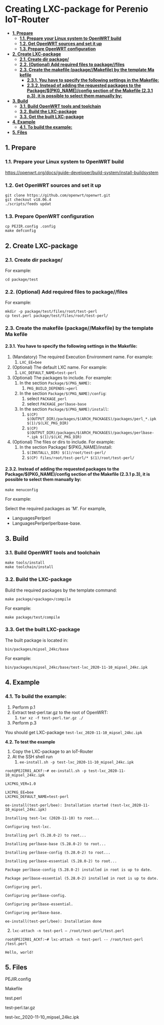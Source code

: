 # Creating LXC-package for Perenio IoT-Router

  * [**1. Prepare**](#--1-prepare--)
    + [**1.1. Prepare your Linux system to OpenWRT build**](#--11-prepare-your-linux-system-to-openwrt-build--)
    + [**1.2. Get OpenWRT sources and set it up**](#--12-get-openwrt-sources-and-set-it-up--)
    + [**1.3. Prepare OpenWRT configuration**](#--13-prepare-openwrt-configuration--)
  * [**2. Create LXC-package**](#--2-create-lxc-package--)
    + [**2.1. Create dir package/**](#--21-create-dir-package---)
    + [**2.2. (Optional) Add required files to package//files**](#--22--optional--add-required-files-to-package--files--)
    + [**2.3. Create the makefile (package//Makefile) by the template** **Ma kefile**](#--23-create-the-makefile--package--makefile--by-the-template-----ma-kefile--)
      - [**2.3.1. You have to specify the following settings in the Makefile:**](#--231-you-have-to-specify-the-following-settings-in-the-makefile---)
      - [**2.3.2. Instead of adding the requested packages to the Package/$(PKG_NAME)/config section of the Makefile (2.3.1 p.3), it is possible to select them manually by:**](#--232-instead-of-adding-the-requested-packages-to-the-package---pkg-name--config-section-of-the-makefile--231-p3---it-is-possible-to-select-them-manually-by---)
  * [**3. Build**](#--3-build--)
    + [**3.1. Build OpenWRT tools and toolchain**](#--31-build-openwrt-tools-and-toolchain--)
    + [**3.2. Build the LXC-package**](#--32-build-the-lxc-package--)
    + [**3.3. Get the built LXC-package**](#--33-get-the-built-lxc-package--)
  * [**4. Example**](#--4-example--)
    + [**4.1. To build the example:**](#--41-to-build-the-example---)
  * [**5. Files**](#--5-files--)
  
## **1. Prepare**
### **1.1. Prepare your Linux system to OpenWRT build** 

https://openwrt.org/docs/guide-developer/build-system/install-buildsystem 

### **1.2. Get OpenWRT sources and set it up** 

```
git clone https://github.com/openwrt/openwrt.git
git checkout v18.06.4
./scripts/feeds updat
```

### **1.3. Prepare OpenWRT configuration** 

```
cp PEJIR.config .config
make defconfig
```



## **2. Create LXC-package**
### **2.1. Create dir package/** 

For example: 

```
cd package/test
```

### **2.2. (Optional) Add required files to package//files** 

For example: 

```
mkdir -p package/test/files/root/test-perl
cp test.perl package/test/files/root/test-perl/
```

### **2.3. Create the makefile (package//Makefile) by the template** **Ma kefile** 

#### **2.3.1. You have to specify the following settings in the Makefile:** 

1. (Mandatory) The required Execution Environment name. For example:
   1. `LXC_EE=bee` 
2. (Optional) The default LXC name. For example: 
   1. `LXC_DEFAULT_NAME=test-perl`
3. (Optional) The packages to include. For example:
   1. In the section `Package/$(PKG_NAME)`: 
      1. `PKG_BUILD_DEPENDS:=perl` 
   2. In the section `Package/$(PKG_NAME)/config`:
      1. select `PACKAGE_perl` 
      2. select `PACKAGE_perlbase-base` 
   3. In the section `Package/$(PKG_NAME)/install`: 
      1. `$(CP) $(OUTPUT_DIR)/packages/$(ARCH_PACKAGES)/packages/perl_*.ipk $(1)/$(LXC_PKG_DIR)` 
      2. `$(CP) $(OUTPUT_DIR)/packages/$(ARCH_PACKAGES)/packages/perlbase-*.ipk $(1)/$(LXC_PKG_DIR)`
4. (Optional) The files or dirs to include. For example:
   1. In the section Package/ \$(PKG\_NAME)/install:
      1. `$(INSTALL\_DIR) $(1)/root/test-perl/`
      2. `$(CP) files/root/test-perl/* $(1)/root/test-perl/`

#### **2.3.2. Instead of adding the requested packages to the Package/$(PKG_NAME)/config section of the Makefile (2.3.1 p.3), it is possible to select them manually by:** 

```
make menuconfig
```

For example:

Select the required packages as 'M'. For example, 

- LanguagesPerlperl 
- LanguagesPerlperlperlbase-base. 

## **3. Build**
### **3.1. Build OpenWRT tools and toolchain** 

```
make tools/install
make toolchain/install
```

### **3.2. Build the LXC-package** 

Build the required packages by the template command: 

```
make package/<package>/compile
```

For example: 

```
make package/test/compile
```

### **3.3. Get the built LXC-package** 

The built package is located in: 

```
bin/packages/mipsel_24kc/base
```

For example: 

```
bin/packages/mipsel_24kc/base/test-lxc_2020-11-10_mipsel_24kc.ipk
```



## **4. Example**
### **4.1. To build the example:** 

1. Perform p.1
2. Extract test-perl.tar.gz to the root of OpenWRT:
   1. `tar xz -f test-perl.tar.gz ./`
3. Perform p.3 

You should get LXC-package `test-lxc_2020-11-10_mipsel_24kc.ipk` 

**4.2. To test the example** 

1. Copy the LXC-package to an IoT-Router 
2. At the SSH shell run 
   1. `ee-install.sh -p test-lxc_2020-11-10_mipsel_24kc.ipk` 
```
root@PEJIR01_ACKf:~# ee-install.sh -p test-lxc_2020-11-10_mipsel_24kc.ipk

LXCPKG_VER=1.0

LXCPKG_EE=bee
LXCPKG_DEFAULT_NAME=test-perl

ee-install(test-perl/bee): Installation started (test-lxc_2020-11-10_mipsel_24kc.ipk)

Installing test-lxc (2020-11-10) to root...

Configuring test-lxc.

Installing perl (5.28.0-2) to root...

Installing perlbase-base (5.28.0-2) to root...

Installing perlbase-config (5.28.0-2) to root...

Installing perlbase-essential (5.28.0-2) to root...

Package perlbase-config (5.28.0-2) installed in root is up to date.

Package perlbase-essential (5.28.0-2) installed in root is up to date.

Configuring perl.

Configuring perlbase-config.

Configuring perlbase-essential.

Configuring perlbase-base.

ee-install(test-perl/bee): Installation done
```

2. `lxc-attach -n test-perl – /root/test-perl/test.perl`


```
root@PEJIR01_ACKf:~# lxc-attach -n test-perl -- /root/test-perl /test.perl

Hello, world!
```

## **5. Files** 

PEJIR.config

Makefile

test.perl

test-perl.tar.gz 

test-lxc_2020-11-10_mipsel_24kc.ipk 

